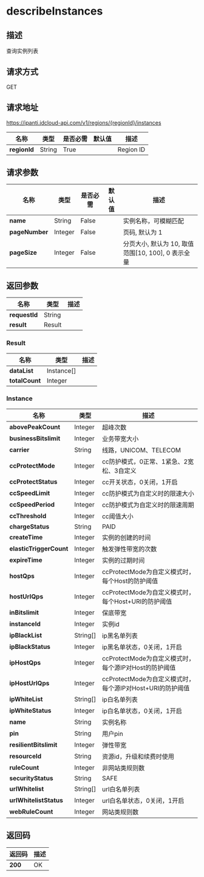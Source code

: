 # describeInstances


## 描述
查询实例列表

## 请求方式
GET

## 请求地址
https://ipanti.jdcloud-api.com/v1/regions/{regionId}/instances

|名称|类型|是否必需|默认值|描述|
|---|---|---|---|---|
|**regionId**|String|True| |Region ID|

## 请求参数
|名称|类型|是否必需|默认值|描述|
|---|---|---|---|---|
|**name**|String|False| |实例名称，可模糊匹配|
|**pageNumber**|Integer|False| |页码, 默认为 1|
|**pageSize**|Integer|False| |分页大小, 默认为 10, 取值范围[10, 100], 0 表示全量|


## 返回参数
|名称|类型|描述|
|---|---|---|
|**requestId**|String| |
|**result**|Result| |


### Result
|名称|类型|描述|
|---|---|---|
|**dataList**|Instance[]| |
|**totalCount**|Integer| |
### Instance
|名称|类型|描述|
|---|---|---|
|**abovePeakCount**|Integer|超峰次数|
|**businessBitslimit**|Integer|业务带宽大小|
|**carrier**|String|线路，UNICOM、TELECOM|
|**ccProtectMode**|Integer|cc防护模式，0正常、1紧急、2宽松、3自定义|
|**ccProtectStatus**|Integer|cc开关状态，0关闭，1开启|
|**ccSpeedLimit**|Integer|cc防护模式为自定义时的限速大小|
|**ccSpeedPeriod**|Integer|cc防护模式为自定义时的限速周期|
|**ccThreshold**|Integer|cc阈值大小|
|**chargeStatus**|String|PAID|ARREARS|EXPIRED|
|**createTime**|Integer|实例的创建的时间|
|**elasticTriggerCount**|Integer|触发弹性带宽的次数|
|**expireTime**|Integer|实例的过期时间|
|**hostQps**|Integer|ccProtectMode为自定义模式时，每个Host的防护阈值|
|**hostUrlQps**|Integer|ccProtectMode为自定义模式时，每个Host+URI的防护阈值|
|**inBitslimit**|Integer|保底带宽|
|**instanceId**|Integer|实例id|
|**ipBlackList**|String[]|ip黑名单列表|
|**ipBlackStatus**|Integer|ip黑名单状态，0关闭，1开启|
|**ipHostQps**|Integer|ccProtectMode为自定义模式时，每个源IP对Host的防护阈值|
|**ipHostUrlQps**|Integer|ccProtectMode为自定义模式时，每个源IP对Host+URI的防护阈值|
|**ipWhiteList**|String[]|ip白名单列表|
|**ipWhiteStatus**|Integer|ip白名单状态，0关闭，1开启|
|**name**|String|实例名称|
|**pin**|String|用户pin|
|**resilientBitslimit**|Integer|弹性带宽|
|**resourceId**|String|资源id，升级和续费时使用|
|**ruleCount**|Integer|非网站类规则数|
|**securityStatus**|String|SAFE|CLEANING|BLOCKING|
|**urlWhitelist**|String[]|url白名单列表|
|**urlWhitelistStatus**|Integer|url白名单状态，0关闭，1开启|
|**webRuleCount**|Integer|网站类规则数|

## 返回码
|返回码|描述|
|---|---|
|**200**|OK|
